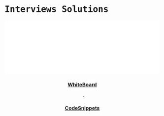 <h1><kbd>Interviews Solutions</kbd></h1>

<img src="../Assets/interviews/carbon.svg" />

<!-- [WhiteBoard](../README.md)
[CodeSnippets](https://github.com/PompaDonpa/CodeSnippets) -->


<div align="center">
    <a href="../README.md"><h3>WhiteBoard</h3></a>&emsp;.&ensp;
    <a href="https://github.com/PompaDonpa/CodeSnippets"><h3>CodeSnippets</h3></a>
</div> 
